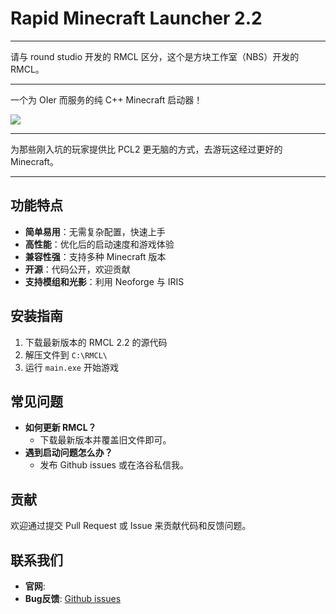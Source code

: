 # Rapid Minecraft Launcher 2.2

---

请与 round studio 开发的 RMCL 区分，这个是方块工作室（NBS）开发的 RMCL。

---


一个为 OIer 而服务的纯 C++ Minecraft 启动器！


![](https://cdn.luogu.com.cn/upload/image_hosting/b4fhwe57.png)

---

为那些刚入坑的玩家提供比 PCL2 更无脑的方式，去游玩这经过更好的 Minecraft。

---

## 功能特点

- **简单易用**：无需复杂配置，快速上手
- **高性能**：优化后的启动速度和游戏体验
- **兼容性强**：支持多种 Minecraft 版本
- **开源**：代码公开，欢迎贡献
- **支持模组和光影**：利用 Neoforge 与 IRIS


## 安装指南

1. 下载最新版本的 RMCL 2.2 的源代码
2. 解压文件到 `C:\RMCL\`
3. 运行 `main.exe` 开始游戏

## 常见问题

- **如何更新 RMCL？**
    - 下载最新版本并覆盖旧文件即可。
- **遇到启动问题怎么办？**
    - 发布 Github issues 或在洛谷私信我。

## 贡献

欢迎通过提交 Pull Request 或 Issue 来贡献代码和反馈问题。

## 联系我们

- **官网**: [](nbs-gen.github.io)
- **Bug反馈**: [Github issues](https://github.com/nbs-gen/RMCL/issues)

